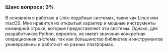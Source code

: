 ### Шанс вопроса: 3%

В основном я работаю в Unix-подобных системах, таких как Linux или macOS. Мне нравится их открытый характер и мощные инструменты командной строки, которые предоставляют эти системы. Однако, для разработчиков Python, вероятно, не имеет значения конкретная операционная система, так как большинство библиотек и инструментов универсальны и работают на разных платформах.